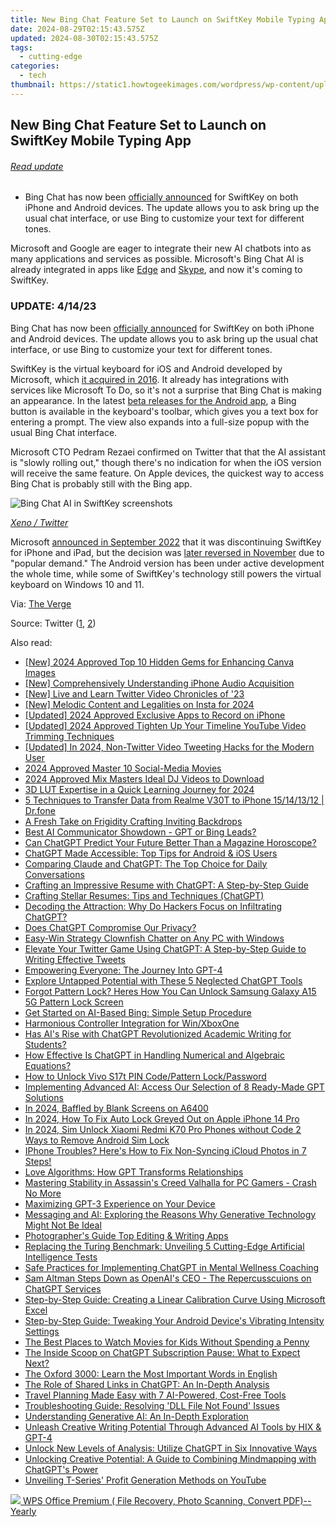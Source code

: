 ```yaml
---
title: New Bing Chat Feature Set to Launch on SwiftKey Mobile Typing App
date: 2024-08-29T02:15:43.575Z
updated: 2024-08-30T02:15:43.575Z
tags:
  - cutting-edge
categories:
  - tech
thumbnail: https://static1.howtogeekimages.com/wordpress/wp-content/uploads/2023/03/bing-ai.jpg
---
```


## New Bing Chat Feature Set to Launch on SwiftKey Mobile Typing App

###### [Read update](https://on-screen-recording.techidaily.com/updated-2024-approved-vrecorder-basics-seamless-installation/) 

* Bing Chat has now been [officially announced](https://blogs.bing.com/search/april-2023/Easily-access-the-new-AI-powered-Bing-across-your-favorite-mobile-apps) for SwiftKey on both iPhone and Android devices. The update allows you to ask bring up the usual chat interface, or use Bing to customize your text for different tones.

 Microsoft and Google are eager to integrate their new AI chatbots into as many applications and services as possible. Microsoft's Bing Chat AI is already integrated in apps like [Edge](https://tech-revival.techidaily.com/eliminating-streaming-glitches-on-chatgpt-platform/) and [Skype](https://facebook-clips.techidaily.com/updated-in-2024-maximize-video-impact-with-full-screen-settings/), and now it's coming to SwiftKey.

###  UPDATE: 4/14/23

 Bing Chat has now been [officially announced](https://blogs.bing.com/search/april-2023/Easily-access-the-new-AI-powered-Bing-across-your-favorite-mobile-apps) for SwiftKey on both iPhone and Android devices. The update allows you to ask bring up the usual chat interface, or use Bing to customize your text for different tones.

 SwiftKey is the virtual keyboard for iOS and Android developed by Microsoft, which [it acquired in 2016](https://www.pcworld.com/article/419466/microsoft-confirms-swiftkey-buy-says-it-will-continue-developing-android-and-ios-apps.html). It already has integrations with services like Microsoft To Do, so it's not a surprise that Bing Chat is making an appearance. In the latest [beta releases for the Android app](https://www.anrdoezrs.net/links/3607085/type/dlg/sid/UUhtgUeUpU202153/https://play.google.com/store/apps/details?id=com.touchtype.swiftkey.beta), a Bing button is available in the keyboard's toolbar, which gives you a text box for entering a prompt. The view also expands into a full-size popup with the usual Bing Chat interface.

 Microsoft CTO Pedram Rezaei confirmed on Twitter that that the AI assistant is "slowly rolling out," though there's no indication for when the iOS version will receive the same feature. On Apple devices, the quickest way to access Bing Chat is probably still with the Bing app.

![Bing Chat AI in SwiftKey screenshots](https://static1.howtogeekimages.com/wordpress/wp-content/uploads/2023/04/Image.png) 

_[Xeno / Twitter](https://twitter.com/XenoPanther/status/1643686691922927617)_

 Microsoft [announced in September 2022](https://android-location-track.techidaily.com/top-9-motorola-moto-g34-5g-monitoring-apps-for-parental-controls-drfone-by-drfone-virtual-android/) that it was discontinuing SwiftKey for iPhone and iPad, but the decision was [later reversed in November](https://youtube-help.techidaily.com/in-2024-icy-images-cozier-cinematics-best-bgs-selection/) due to "popular demand." The Android version has been under active development the whole time, while some of SwiftKey's technology still powers the virtual keyboard on Windows 10 and 11.

 Via: [The Verge](https://www.theverge.com/2023/4/6/23672351/microsoft-swiftkey-bing-chat-ai-feature-android) 

 Source: Twitter ([1](https://twitter.com/XenoPanther/status/1643686691922927617), [2](https://twitter.com/pedram%5Fre/status/1643816158309797890))

<ins class="adsbygoogle"
     style="display:block"
     data-ad-format="autorelaxed"
     data-ad-client="ca-pub-7571918770474297"
     data-ad-slot="1223367746"></ins>



<ins class="adsbygoogle"
     style="display:block"
     data-ad-client="ca-pub-7571918770474297"
     data-ad-slot="8358498916"
     data-ad-format="auto"
     data-full-width-responsive="true"></ins>

<span class="atpl-alsoreadstyle">Also read:</span>
<div><ul>
<li><a href="https://fox-cloud.techidaily.com/new-2024-approved-top-10-hidden-gems-for-enhancing-canva-images/"><u>[New] 2024 Approved  Top 10 Hidden Gems for Enhancing Canva Images</u></a></li>
<li><a href="https://extra-resources.techidaily.com/new-comprehensively-understanding-iphone-audio-acquisition/"><u>[New] Comprehensively Understanding iPhone Audio Acquisition</u></a></li>
<li><a href="https://twitter-videos.techidaily.com/new-live-and-learn-twitter-video-chronicles-of-23/"><u>[New] Live and Learn  Twitter Video Chronicles of '23</u></a></li>
<li><a href="https://fox-info.techidaily.com/new-melodic-content-and-legalities-on-insta-for-2024/"><u>[New] Melodic Content and Legalities on Insta for 2024</u></a></li>
<li><a href="https://fox-direct.techidaily.com/updated-2024-approved-exclusive-apps-to-record-on-iphone/"><u>[Updated] 2024 Approved  Exclusive Apps to Record on iPhone</u></a></li>
<li><a href="https://youtube-web.techidaily.com/ed-2024-approved-tighten-up-your-timeline-youtube-video-trimming-techniques/"><u>[Updated] 2024 Approved  Tighten Up Your Timeline  YouTube Video Trimming Techniques</u></a></li>
<li><a href="https://twitter-videos.techidaily.com/updated-in-2024-non-twitter-video-tweeting-hacks-for-the-modern-user/"><u>[Updated] In 2024, Non-Twitter Video Tweeting Hacks for the Modern User</u></a></li>
<li><a href="https://facebook-clips.techidaily.com/2024-approved-master-10-social-media-movies/"><u>2024 Approved  Master 10 Social-Media Movies</u></a></li>
<li><a href="https://youtube-help.techidaily.com/2024-approved-mix-masters-ideal-dj-videos-to-download/"><u>2024 Approved  Mix Masters  Ideal DJ Videos to Download</u></a></li>
<li><a href="https://extra-information.techidaily.com/3d-lut-expertise-in-a-quick-learning-journey-for-2024/"><u>3D LUT Expertise in a Quick Learning Journey for 2024</u></a></li>
<li><a href="https://blog-min.techidaily.com/5-techniques-to-transfer-data-from-realme-v30t-to-iphone-15141312-drfone-by-drfone-transfer-from-android-transfer-from-android/"><u>5 Techniques to Transfer Data from Realme V30T to iPhone 15/14/13/12 | Dr.fone</u></a></li>
<li><a href="https://youtube-videos.techidaily.com/a-fresh-take-on-frigidity-crafting-inviting-backdrops/"><u>A Fresh Take on Frigidity  Crafting Inviting Backdrops</u></a></li>
<li><a href="https://tech-haven.techidaily.com/best-ai-communicator-showdown-gpt-or-bing-leads/"><u>Best AI Communicator Showdown - GPT or Bing Leads?</u></a></li>
<li><a href="https://tech-haven.techidaily.com/can-chatgpt-predict-your-future-better-than-a-magazine-horoscope/"><u>Can ChatGPT Predict Your Future Better Than a Magazine Horoscope?</u></a></li>
<li><a href="https://tech-haven.techidaily.com/chatgpt-made-accessible-top-tips-for-android-and-ios-users/"><u>ChatGPT Made Accessible: Top Tips for Android & iOS Users</u></a></li>
<li><a href="https://tech-haven.techidaily.com/comparing-claude-and-chatgpt-the-top-choice-for-daily-conversations/"><u>Comparing Claude and ChatGPT: The Top Choice for Daily Conversations</u></a></li>
<li><a href="https://tech-haven.techidaily.com/crafting-an-impressive-resume-with-chatgpt-a-step-by-step-guide/"><u>Crafting an Impressive Resume with ChatGPT: A Step-by-Step Guide</u></a></li>
<li><a href="https://tech-haven.techidaily.com/crafting-stellar-resumes-tips-and-techniques-chatgpt/"><u>Crafting Stellar Resumes: Tips and Techniques (ChatGPT)</u></a></li>
<li><a href="https://tech-haven.techidaily.com/decoding-the-attraction-why-do-hackers-focus-on-infiltrating-chatgpt/"><u>Decoding the Attraction: Why Do Hackers Focus on Infiltrating ChatGPT?</u></a></li>
<li><a href="https://tech-haven.techidaily.com/does-chatgpt-compromise-our-privacy/"><u>Does ChatGPT Compromise Our Privacy?</u></a></li>
<li><a href="https://extra-hints.techidaily.com/easy-win-strategy-clownfish-chatter-on-any-pc-with-windows/"><u>Easy-Win Strategy  Clownfish Chatter on Any PC with Windows</u></a></li>
<li><a href="https://tech-haven.techidaily.com/elevate-your-twitter-game-using-chatgpt-a-step-by-step-guide-to-writing-effective-tweets/"><u>Elevate Your Twitter Game Using ChatGPT: A Step-by-Step Guide to Writing Effective Tweets</u></a></li>
<li><a href="https://tech-haven.techidaily.com/empowering-everyone-the-journey-into-gpt-4/"><u>Empowering Everyone: The Journey Into GPT-4</u></a></li>
<li><a href="https://tech-haven.techidaily.com/explore-untapped-potential-with-these-5-neglected-chatgpt-tools/"><u>Explore Untapped Potential with These 5 Neglected ChatGPT Tools</u></a></li>
<li><a href="https://android-unlock.techidaily.com/forgot-pattern-lock-heres-how-you-can-unlock-samsung-galaxy-a15-5g-pattern-lock-screen-by-drfone-android/"><u>Forgot Pattern Lock? Heres How You Can Unlock Samsung Galaxy A15 5G Pattern Lock Screen</u></a></li>
<li><a href="https://tech-haven.techidaily.com/get-started-on-ai-based-bing-simple-setup-procedure/"><u>Get Started on AI-Based Bing: Simple Setup Procedure</u></a></li>
<li><a href="https://driver-install.techidaily.com/harmonious-controller-integration-for-winxboxone/"><u>Harmonious Controller Integration for Win/XboxOne</u></a></li>
<li><a href="https://tech-haven.techidaily.com/has-ais-rise-with-chatgpt-revolutionized-academic-writing-for-students/"><u>Has AI's Rise with ChatGPT Revolutionized Academic Writing for Students?</u></a></li>
<li><a href="https://tech-haven.techidaily.com/how-effective-is-chatgpt-in-handling-numerical-and-algebraic-equations/"><u>How Effective Is ChatGPT in Handling Numerical and Algebraic Equations?</u></a></li>
<li><a href="https://android-unlock.techidaily.com/how-to-unlock-vivo-s17t-pin-codepattern-lockpassword-by-drfone-android/"><u>How to Unlock Vivo S17t PIN Code/Pattern Lock/Password</u></a></li>
<li><a href="https://tech-haven.techidaily.com/implementing-advanced-ai-access-our-selection-of-8-ready-made-gpt-solutions/"><u>Implementing Advanced AI: Access Our Selection of 8 Ready-Made GPT Solutions</u></a></li>
<li><a href="https://extra-tips.techidaily.com/in-2024-baffled-by-blank-screens-on-a6400/"><u>In 2024, Baffled by Blank Screens on A6400</u></a></li>
<li><a href="https://ios-unlock.techidaily.com/in-2024-how-to-fix-auto-lock-greyed-out-on-apple-iphone-14-pro-by-drfone-ios/"><u>In 2024, How To Fix Auto Lock Greyed Out on Apple iPhone 14 Pro</u></a></li>
<li><a href="https://sim-unlock.techidaily.com/in-2024-sim-unlock-xiaomi-redmi-k70-pro-phones-without-code-2-ways-to-remove-android-sim-lock-by-drfone-android/"><u>In 2024, Sim Unlock Xiaomi Redmi K70 Pro Phones without Code 2 Ways to Remove Android Sim Lock</u></a></li>
<li><a href="https://fox-that.techidaily.com/1721472199246-iphone-troubles-heres-how-to-fix-non-syncing-icloud-photos-in-7-steps/"><u>IPhone Troubles? Here's How to Fix Non-Syncing iCloud Photos in 7 Steps!</u></a></li>
<li><a href="https://tech-haven.techidaily.com/love-algorithms-how-gpt-transforms-relationships/"><u>Love Algorithms: How GPT Transforms Relationships</u></a></li>
<li><a href="https://program-issues.techidaily.com/mastering-stability-in-assassins-creed-valhalla-for-pc-gamers-crash-no-more/"><u>Mastering Stability in Assassin's Creed Valhalla for PC Gamers - Crash No More</u></a></li>
<li><a href="https://tech-haven.techidaily.com/maximizing-gpt-3-experience-on-your-device/"><u>Maximizing GPT-3 Experience on Your Device</u></a></li>
<li><a href="https://tech-haven.techidaily.com/messaging-and-ai-exploring-the-reasons-why-generative-technology-might-not-be-ideal/"><u>Messaging and AI: Exploring the Reasons Why Generative Technology Might Not Be Ideal</u></a></li>
<li><a href="https://fox-links.techidaily.com/photographers-guide-top-editing-and-writing-apps/"><u>Photographer's Guide  Top Editing & Writing Apps</u></a></li>
<li><a href="https://tech-haven.techidaily.com/replacing-the-turing-benchmark-unveiling-5-cutting-edge-artificial-intelligence-tests/"><u>Replacing the Turing Benchmark: Unveiling 5 Cutting-Edge Artificial Intelligence Tests</u></a></li>
<li><a href="https://tech-haven.techidaily.com/safe-practices-for-implementing-chatgpt-in-mental-wellness-coaching/"><u>Safe Practices for Implementing ChatGPT in Mental Wellness Coaching</u></a></li>
<li><a href="https://tech-haven.techidaily.com/sam-altman-steps-down-as-openais-ceo-the-repercusscuions-on-chatgpt-services/"><u>Sam Altman Steps Down as OpenAI's CEO - The Repercusscuions on ChatGPT Services</u></a></li>
<li><a href="https://win-blog.techidaily.com/step-by-step-guide-creating-a-linear-calibration-curve-using-microsoft-excel/"><u>Step-by-Step Guide: Creating a Linear Calibration Curve Using Microsoft Excel</u></a></li>
<li><a href="https://hardware-tips.techidaily.com/step-by-step-guide-tweaking-your-android-devices-vibrating-intensity-settings/"><u>Step-by-Step Guide: Tweaking Your Android Device's Vibrating Intensity Settings</u></a></li>
<li><a href="https://tech-recovery.techidaily.com/the-best-places-to-watch-movies-for-kids-without-spending-a-penny/"><u>The Best Places to Watch Movies for Kids Without Spending a Penny</u></a></li>
<li><a href="https://tech-haven.techidaily.com/the-inside-scoop-on-chatgpt-subscription-pause-what-to-expect-next/"><u>The Inside Scoop on ChatGPT Subscription Pause: What to Expect Next?</u></a></li>
<li><a href="https://mondly-stories.techidaily.com/the-oxford-3000-learn-the-most-important-words-in-english/"><u>The Oxford 3000: Learn the Most Important Words in English</u></a></li>
<li><a href="https://tech-haven.techidaily.com/the-role-of-shared-links-in-chatgpt-an-in-depth-analysis/"><u>The Role of Shared Links in ChatGPT: An In-Depth Analysis</u></a></li>
<li><a href="https://tech-haven.techidaily.com/travel-planning-made-easy-with-7-ai-powered-cost-free-tools/"><u>Travel Planning Made Easy with 7 AI-Powered, Cost-Free Tools</u></a></li>
<li><a href="https://tech-renaissance.techidaily.com/troubleshooting-guide-resolving-dll-file-not-found-issues/"><u>Troubleshooting Guide: Resolving 'DLL File Not Found' Issues</u></a></li>
<li><a href="https://tech-haven.techidaily.com/understanding-generative-ai-an-in-depth-exploration/"><u>Understanding Generative AI: An In-Depth Exploration</u></a></li>
<li><a href="https://tech-haven.techidaily.com/unleash-creative-writing-potential-through-advanced-ai-tools-by-hix-and-gpt-4/"><u>Unleash Creative Writing Potential Through Advanced AI Tools by HIX & GPT-4</u></a></li>
<li><a href="https://tech-haven.techidaily.com/unlock-new-levels-of-analysis-utilize-chatgpt-in-six-innovative-ways/"><u>Unlock New Levels of Analysis: Utilize ChatGPT in Six Innovative Ways</u></a></li>
<li><a href="https://tech-haven.techidaily.com/unlocking-creative-potential-a-guide-to-combining-mindmapping-with-chatgpts-power/"><u>Unlocking Creative Potential: A Guide to Combining Mindmapping with ChatGPT's Power</u></a></li>
<li><a href="https://youtube-clips.techidaily.com/unveiling-t-series-profit-generation-methods-on-youtube/"><u>Unveiling T-Series' Profit Generation Methods on YouTube</u></a></li>
</ul></div>

<!-- affiliate ads begin -->
<a href="https://secure.2checkout.com/order/checkout.php?PRODS=38729081&QTY=1&AFFILIATE=108875&CART=1"><img src="https://website-prod.cache.wpscdn.com/img/wps-spreadsheet-free-excel-editor-online-offline-1x.93e269d.png" border="0">
WPS Office Premium ( File Recovery, Photo Scanning, Convert PDF)--Yearly</a>
<!-- affiliate ads end -->